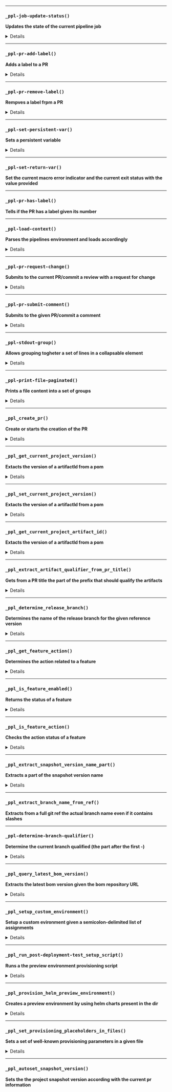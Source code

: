 
---

### `_ppl-job-update-status()`

**Updates the state of the current pipeline job**

<details>

```
 Params:
 $1: the STATUS ID
 $2: the new status
 $3: the state context
 $4: the state description

 Expected Env:
 - PPL_TOKEN
```

</details>


---

### `_ppl-pr-add-label()`

**Adds a label to a PR**

<details>

```
 Params:
 $1: the PR number
 $2: the label to add
```

</details>


---

### `_ppl-pr-remove-label()`

**Rempves a label frpm a PR**

<details>

```
 Params:
 $1: the PR number
 $2: the label to remove
```

</details>


---

### `_ppl-set-persistent-var()`

**Sets a persistent variable**

<details>

```
 Params:
 $1: var name
 $2: var value
```

</details>


---

### `_ppl-set-return-var()`

**Set the current macro error indicator and the current exit status with the value provided**


---

### `_ppl-pr-has-label()`

**Tells if the PR has a label given its number**


---

### `_ppl-load-context()`

**Parses the pipelines environment and loads accordingly**

<details>

```
 environment variables.

 Params:
 $1: the JSON environment provided by the "github" object
```

</details>


---

### `_ppl-pr-request-change()`

**Submits to the current PR/commit a review with a request for change**

<details>

```
 Params:
 $1  the request message

 ref:
 - https://docs.github.com/en/rest/reference/pulls#create-a-review-comment-for-a-pull-request
 - https://docs.github.com/en/rest/reference/pulls#submit-a-review-for-a-pull-request
```

</details>


---

### `_ppl-pr-submit-comment()`

**Submits to the given PR/commit a comment**

<details>

```
 Params:
 $1  the PR number
 $2  the comment text
```

</details>


---

### `_ppl-stdout-group()`

**Allows grouping togheter a set of lines in a collapsable element**

<details>

```
 Params:
 $1    action: "start" or "stop"
 [$2]  the group title title, only required if action is "start"
```

</details>


---

### `_ppl-print-file-paginated()`

**Prints a file content into a set of groups**

<details>

```
 Params:
 $1    file pathname
 $2    group max size
 $3    file description
```

</details>


---

### `_ppl_create_pr()`

**Create or starts the creation of the PR**

<details>

```
 Params:
 $1: PR title
 $2: base branch
 $3: PR branch
 [$4]  optional comma-delimited reviewers
```

</details>


---

### `_ppl_get_current_project_version()`

**Extacts the version of a artifactId from a pom**

<details>

```
 Params:
 $1: dest var
 $3: project file pathname
```

</details>


---

### `_ppl_set_current_project_version()`

**Extacts the version of a artifactId from a pom**

<details>

```
 Params:
 $1:   the value to set
 [$2]: the optional project file pathname
```

</details>


---

### `_ppl_get_current_project_artifact_id()`

**Extacts the version of a artifactId from a pom**

<details>

```
 Params:
 $1: dest var
 [$2]: the optional project file pathname
```

</details>


---

### `_ppl_extract_artifact_qualifier_from_pr_title()`

**Gets from a PR title the part of the prefix that should qualify the artifacts**

<details>

```
 Params:
 $1 destination var
 $2 the PR title
```

</details>


---

### `_ppl_determine_release_branch()`

**Determines the name of the release branch for the given reference version**

<details>

```
 Params:
 $1: the receiver var of the designated release branch
 $2: the reference version

 The business rule is simple:
 - Versions X.Y.Z are released under the branch "release/X.Y.0"
```

</details>


---

### `_ppl_get_feature_action()`

**Determines the action related to a feature**

<details>

```
 Params:
 $1 output var for the result
 $2 feature name
 $3 fallback value

 Rules:
 - Features are in the format of labels
 - Features are also read from the ENTANDO_OPT_FEATURES, expect for SKIP directives
 - Features are also read from the ENTANDO_OPT_GLOBAL_FEATURES, expect for SKIP directives
 - Features will be converted into CI vars usable in CI conditions
 - SKIP directive are like DISABLE directives but they are removed once evaluated

 Directives Formats:
 - Enable a feature: +{FEATURE}
 - Disable a feature: -{FEATURE}
 - Disable a feature once: SKIP-{FEATURE}

 Directives Priority crieria:
 1. LABEL then ENTANDO_OPT_FEATURES then ENTANDO_OPT_GLOBAL_FEATURES
 2. LAST directive of a given feature overwrites the previous directives of the same feature
 3. Above crieria #1 wins over crieria #2

 Returns a result of this structure:
 - {main-result}.{detail}

 where {main-result} can be:
 - D => disabled
 - E => enabled
 - I => illegal

 and {detail} can be:
 - var => result source is ENTANDO_OPT_FEATURES or ENTANDO_OPT_GLOBAL_FEATURES
 - label => result source is a label
 - any other arbitrary text => non-functional text providing details
```

</details>


---

### `_ppl_is_feature_enabled()`

**Returns the status of a feature**

<details>

```
 Params:
 $1 feature name
 $2 fallback value

 [$? == 0] => directive is present
 [$? != 0] => directive is not present
```

</details>


---

### `_ppl_is_feature_action()`

**Checks the action status of a feature**

<details>

```
 Params:
 $1 feature name
 $2 action status
    S: skipped
    E: enabled
    D: disabled
    I: illegal feature specification

 [$? == 0] => directive is present
 [$? != 0] => directive is not present
```

</details>


---

### `_ppl_extract_snapshot_version_name_part()`

**Extracts a part of the snapshot version name**

<details>

```
 Params:
 $1  output var
 $1  snapshot version name
 $2  part: "base-version" or "qualifier" or "pr-num"
```

</details>


---

### `_ppl_extract_branch_name_from_ref()`

**Extracts from a full git ref the actual branch name even if it contains slashes**


---

### `_ppl-determine-branch-qualifier()`

**Determine the current branch qualified (the part after the first -)**

<details>

```
 It's usuful as discriminant for identifiers related to a long running branch.

 Params:
 $1  the result receiver var
 $2  the branch name

 Examples:
 - "develop" => ""
 - "epic/mylongrunningbranch" => "mylongrunningbranch"
 - "epic/my-long-running-branch" => "my-long-running-branch"
```

</details>


---

### `_ppl_query_latest_bom_version()`

**Extracts the latest bom version given the bom repository URL**

<details>

```
 Params:
 $1: dest var
 $2: bom repo URL
```

</details>


---

### `_ppl_setup_custom_environment()`

**Setup a custom evironment given a semicolon-delimited list of assignments**

<details>

```
 WARNING: the parser interprets the backslash
 WARNING: the parser doesn't support quotes, however you can still escape the colon with the backslash ("\;")

 eg:
 - LEGAL:   _ppp_setup_custom_environment 'A=1;B=hey there;C=true'
 - ILLEGAL: _ppp_setup_custom_environment 'A=1;B="hey;there";C=true'
 - LEGAL:   _ppp_setup_custom_environment 'A=1;B=hey\;there;C=true'
```

</details>


---

### `_ppl_run_post-deployment-test_setup_script()`

**Runs a the preview environment provisioning script**

<details>

```
 Params:
 $1 the test namespace to use
 $2 the project name
 $3 the project version
```

</details>


---

### `_ppl_provision_helm_preview_environment()`

**Creates a preview environment by using helm charts present in the dir**

<details>

```
 Params:
 $1: receiver of the effective test namespace
 $2: proposed test namespace (defaults to ENTANDO_OPT_TEST_NAMESPACE)
```

</details>


---

### `_ppl_set_provisioning_placeholders_in_files()`

**Sets a set of well-known provisioning parameters in a given file**

<details>

```
 Params:
 $1: list of files to set, separed by semicolon
 $2: Project name
 $3: Project version
 $4: Namespace to use for testing
 $5: Hostname suffix
```

</details>


---

### `_ppl_autoset_snapshot_version()`

**Sets the the project snapshot version according with the current pr information**

